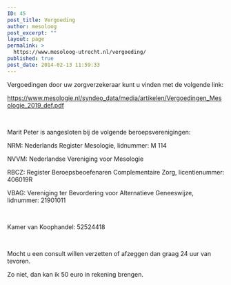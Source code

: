 ```yaml
---
ID: 45
post_title: Vergoeding
author: mesoloog
post_excerpt: ""
layout: page
permalink: >
  https://www.mesoloog-utrecht.nl/vergoeding/
published: true
post_date: 2014-02-13 11:59:33
---
```

Vergoedingen door uw zorgverzekeraar kunt u vinden met de volgende link:

<a href="https://www.mesologie.nl/syndeo_data/media/artikelen/Vergoedingen_Mesologie_2019_def.pdf">https://www.mesologie.nl/syndeo_data/media/artikelen/Vergoedingen_Mesologie_2019_def.pdf</a>

&nbsp;

Marit Peter is aangesloten bij de volgende beroepsverenigingen:

NRM: Nederlands Register Mesologie, lidnummer: M 114

NVVM: Nederlandse Vereniging voor Mesologie

RBCZ: Register Beroepsbeoefenaren Complementaire Zorg, licentienummer: 406019R

VBAG: Vereniging ter Bevordering voor Alternatieve Geneeswijze, lidnummer: 21901011

&nbsp;

Kamer van Koophandel: 52524418

&nbsp;

Mocht u een consult willen verzetten of afzeggen dan graag 24 uur van tevoren.

Zo niet, dan kan ik 50 euro in rekening brengen.